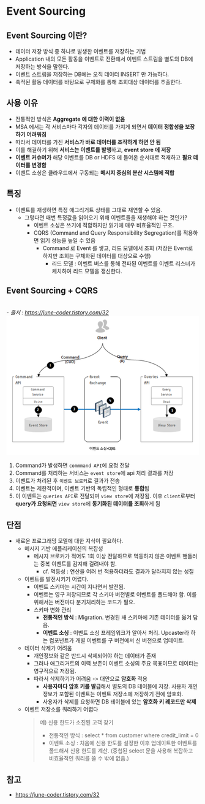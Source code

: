 # Event Sourcing

## Event Sourcing 이란?

- 데이터 저장 방식 중 하나로 발생한 이벤트를 저장하는 기법
- Application 내의 모든 활동을 이벤트로 전환해서 이벤트 스트림을 별도의 DB에 저장하는 방식을 말한다.
- 이벤트 스트림을 저장하는 DB에는 오직 데이터 INSERT 만 가능하다.
- 축적된 활동 데이터를 바탕으로 구체화를 통해 조회대상 데이터를 추출한다.

## 사용 이유

- 전통적인 방식은 **Aggregate 에 대한 이력이 없음**
- MSA 에서는 각 서비스마다 각자의 데이터를 가지게 되면서 **데이터 정합성을 보장하기 어려워짐**
- 따라서 데이터를 가진 **서비스가 바로 데이터를 조작하게 하면 안 됨**
- 이를 해결하기 위해 **서비스는 이벤트를 발행**하고, **event store 에 저장**
- **이벤트 커슈머가** 해당 이벤트를 DB or HDFS 에 들어온 순서대로 적재하고 **필요 데이터를 변경함**
- 이벤트 소싱은 클라우드에서 구동되는 **메시지 중심의 분산 시스템에 적합**

## 특징

- 이벤트를 재생하면 특정 애그리거트 상태를 그대로 재연할 수 있음.
    - 그렇다면 매번 특정값을 읽어오기 위해 이벤트들을 재생해야 하는 것인가?
        - 이벤트 소싱은 쓰기에 적합하지만 읽기에 매우 비효율적인 구조.
        - CQRS (Command and Query Responsibility Segregation)를 적용하면 읽기 성능을 높일 수 있음
            - Command 로 Event 를 쌓고, 리드 모델에서 조회 (저장은 Event로 하지만 조회는 구체화된 데이터를 대상으로 수행)
                - 리드 모델 : 이벤트 버스를 통해 전파된 이벤트를 이벤트 리스너가 케치하여 리드 모델을 갱신한다.

## Event Sourcing + CQRS

<br>_- 출처 : https://june-coder.tistory.com/32_
![img.png](img.png)

1. Command가 발생하면 `commmand API`에 요청 전달
2. Command를 처리하는 서비스는 `event store`에 api 처리 결과를 저장
3. 이벤트가 처리된 후 `이벤트 브로커`로 결과가 전송
4. 이벤트는 제한적이며, 이벤트 기반의 독립적인 형태로 **통합**됨
5. 이 이벤트는 `queries API`로 전달되며 `view store`에 저장됨. 이후 `client`로부터 **query가 요청되면** `view store`에 **동기화된 데이터를 조회**하게 됨

## 단점

- 새로운 프로그래밍 모델에 대한 지식이 필요하다.
    - 메시지 기반 에플리케이션의 복잡성
        - 메시지 브로커가 적어도 1회 이상 전달하므로 멱등하지 않은 이벤트 핸들러는 중복 이벤트를 감지해 걸려내야 함.
            - cf. 멱등성 : 연산을 여러 번 적용하더라도 결과가 달라지지 않는 성질
    - 이벤트를 발전시키기 어렵다.
        - 이벤트 스키마는 시간이 지나면서 발전됨.
        - 이벤트는 영구 저장되므로 각 스키마 버전별로 이벤트를 폴드해야 함. 이를 위해서는 버전마다 분기처리하는 코드가 필요.
        - 스키마 변화 관리
            - **전통적인 방식** : Migration. 변경된 새 스키마에 기존 데이터를 옮겨 담음.
            - **이벤트 소싱** : 이벤트 소싱 프레임워크가 알아서 처리. Upcaster라 하는 컴포넌트가 개별 이벤트를 구 버전에서 신 버전으로 업데이트.
    - 데이터 삭제가 어려움
        - 개인정보와 같은 반드시 삭제되어야 하는 데이터가 존재
        - 그러나 애그리거트의 이력 보존이 이벤트 소싱의 주요 목표이므로 데이터는 영구적으로 저장됨.
        - 따라서 삭제하기가 어려움 -> 대안으로 **암호화** 적용
            - **사용자마다 암호 키를 발급**해서 별도의 DB 테이블에 저장. 사용자 개인 정보가 포함된 이벤트는 이벤트 저장소에 저장하기 전에 암호화.
            - 사용자가 삭제를 요청하면 DB 테이블에 있는 **암호화 키 레코드만 삭제**
    - 이벤트 저장소를 쿼리하기 어렵다
      > 예) 신용 한도가 소진된 고객 찾기
      > - 전통적인 방식 : select * from customer where credit_limit = 0
      > - 이벤트 소싱 : 처음에 신용 한도를 설정한 이후 업데이트한 이벤트를 폴드해서 신용 한도를 계산. (중첩된 select 문을 사용해 복잡하고 비효율적인 쿼리를 쓸 수 밖에 없음.)

## 참고

- https://june-coder.tistory.com/32